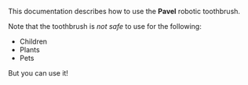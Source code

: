 This documentation describes how to use the **Pavel** robotic toothbrush.

Note that the toothbrush is *not safe* to use for the following:
- Children
- Plants
- Pets

But you can use it!
